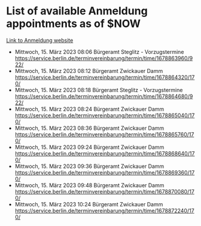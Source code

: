 # List of available Anmeldung appointments as of $NOW
[Link to Anmeldung website](https://service.berlin.de/terminvereinbarung/termin/tag.php?termin=1&anliegen[]=120686&dienstleisterlist=122210,122217,327316,122219,327312,122227,327314,122231,327346,122243,327348,122254,122252,329742,122260,329745,122262,329748,122271,327278,122273,327274,122277,327276,330436,122280,327294,122282,327290,122284,327292,122291,327270,122285,327266,122286,327264,122296,327268,150230,329760,122297,327286,122294,327284,122312,329763,122314,329775,122304,327330,122311,327334,122309,327332,317869,122281,327352,122279,329772,122283,122276,327324,122274,327326,122267,329766,122246,327318,122251,327320,122257,327322,122208,327298,122226,327300&herkunft=http%3A%2F%2Fservice.berlin.de%2Fdienstleistung%2F120686%2F)
- Mittwoch, 15. März 2023 08:06 Bürgeramt Steglitz - Vorzugstermine https://service.berlin.de/terminvereinbarung/termin/time/1678863960/922/
- Mittwoch, 15. März 2023 08:12 Bürgeramt Zwickauer Damm https://service.berlin.de/terminvereinbarung/termin/time/1678864320/170/
- Mittwoch, 15. März 2023 08:18 Bürgeramt Steglitz - Vorzugstermine https://service.berlin.de/terminvereinbarung/termin/time/1678864680/922/
- Mittwoch, 15. März 2023 08:24 Bürgeramt Zwickauer Damm https://service.berlin.de/terminvereinbarung/termin/time/1678865040/170/
- Mittwoch, 15. März 2023 08:36 Bürgeramt Zwickauer Damm https://service.berlin.de/terminvereinbarung/termin/time/1678865760/170/
- Mittwoch, 15. März 2023 09:24 Bürgeramt Zwickauer Damm https://service.berlin.de/terminvereinbarung/termin/time/1678868640/170/
- Mittwoch, 15. März 2023 09:36 Bürgeramt Zwickauer Damm https://service.berlin.de/terminvereinbarung/termin/time/1678869360/170/
- Mittwoch, 15. März 2023 09:48 Bürgeramt Zwickauer Damm https://service.berlin.de/terminvereinbarung/termin/time/1678870080/170/
- Mittwoch, 15. März 2023 10:24 Bürgeramt Zwickauer Damm https://service.berlin.de/terminvereinbarung/termin/time/1678872240/170/

